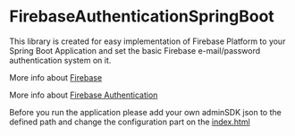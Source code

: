# FirebaseAuthenticationSpringBoot

This library is created for easy implementation of Firebase Platform to your Spring Boot Application and set the basic Firebase e-mail/password authentication system on it. 

More info about [Firebase](https://firebase.google.com/)

More info about [Firebase Authentication](https://firebase.google.com/docs/auth/)

Before you run the application please add your own adminSDK json to the defined path and change the configuration part on the [index.html](../src/main/resources/template/index.html)

